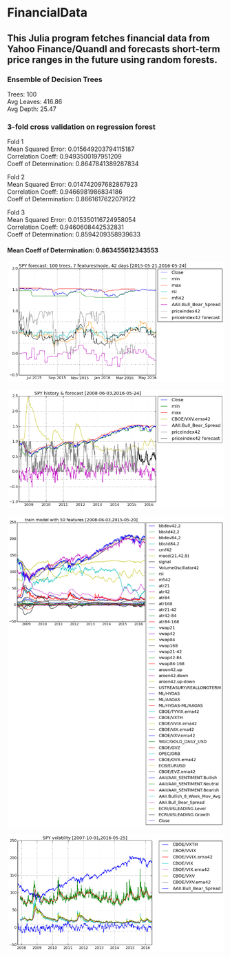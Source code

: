 # FinancialData

## This Julia program fetches financial data from Yahoo Finance/Quandl and forecasts short-term price ranges in the future using random forests.

### Ensemble of Decision Trees

Trees:      100  
Avg Leaves: 416.86  
Avg Depth:  25.47

### 3-fold cross validation on regression forest

Fold 1  
Mean Squared Error:     0.015649203794115187  
Correlation Coeff:      0.9493500197951209  
Coeff of Determination: 0.8647841389287834

Fold 2  
Mean Squared Error:     0.014742097682867923  
Correlation Coeff:      0.9466981986834186  
Coeff of Determination: 0.8661617622079122

Fold 3  
Mean Squared Error:     0.015350116724958054  
Correlation Coeff:      0.9460608442532831  
Coeff of Determination: 0.8594209358939633

#### Mean Coeff of Determination: 0.863455612343553

![1 year forecast](output_39_0.png)

![History and forecast](output_38_0.png)

![Features used in model training](output_35_0.png)

![Volatility](output_17_0.png)
